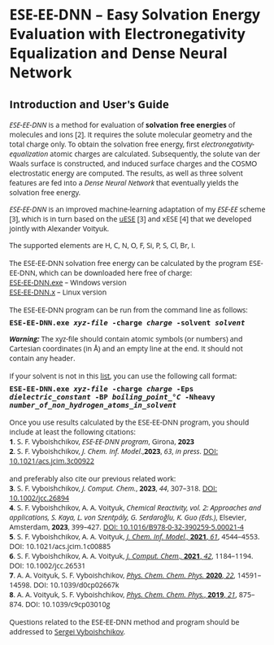 <html>

<font face="Open Sans">

<h1>ESE-EE-DNN &ndash; Easy Solvation Energy Evaluation with Electronegativity
Equalization and Dense Neural Network</h1>

<h2>Introduction and User's Guide</h2>

<p><i>ESE-EE-DNN</i> is a method for evaluation of <b>solvation free energies</b> of molecules 
and ions [2]. It requires the solute molecular geometry and the total charge only.
To obtain the solvation free energy, first <i>electronegativity-equalization</i>
atomic charges are calculated. Subsequently, the solute van der Waals surface is constructed,
and induced surface charges and the COSMO electrostatic energy are computed.
The results, as well as three solvent features are fed into a <i>Dense Neural Network</i>
that eventually yields the solvation free energy.</p>

<p><i>ESE-EE-DNN</i> is an improved machine-learning adaptation of my <i>ESE-EE</i> scheme [3],
which is in turn based on the <a href="https://github.com/vyboishchikov/ESE">uESE</a> [3] and xESE [4]
that we developed jointly with Alexander Voityuk.</p>

<p>The supported elements are H, C, N, O, F, Si, P, S, Cl, Br, I.</p>

<p style='margin-top:12pt;margin-bottom:0cm'>
The ESE-EE-DNN solvation free energy can be calculated by the program ESE-EE-DNN,
which can be downloaded here free of charge:</p>

<p style='margin:0cm;margin-bottom:0pt'>
<a href="https://github.com/vyboishchikov/ESE-EE-DNN/blob/main/ESE-EE-DNN.exe">ESE-EE-DNN.exe</a> &ndash; Windows version</p>

<p style='margin-top:12pt;margin:0cm;margin-bottom:0pt'>
<a href="https://github.com/vyboishchikov/ESE-EE-DNN/blob/main/ESE-EE-DNN.x">ESE-EE-DNN.x</a> &ndash; Linux version</p>

<p style='margin:0cm;margin-top:12pt'>
The ESE-EE-DNN program can be run from the command line as follows:</p>

<p style='margin-top:6pt;margin-bottom:0cm'>
<tt><b>ESE-EE-DNN.exe <i>xyz-file</i> -charge <i>charge</i> -solvent <i>solvent</i></b></tt></p>

<p><i><b>Warning:</b></i> The xyz-file should contain atomic symbols (or numbers) and 
Cartesian coordinates (in &#8491;) and an empty line at the end. It should not contain
any header.

<p style='margin-top:12pt;margin-bottom:0pt'>
If your solvent is not in this <a href="https://github.com/vyboishchikov/ESE-EE-DNN/blob/main/solvent-list.html">list</a>, you can use the following call format:</p>

<p style='margin-top:6pt;margin-bottom:12pt'><tt><b>ESE-EE-DNN.exe <i>xyz-file</i> -charge <i>
charge</i> -Eps <i>dielectric_constant</i> -BP <i>boiling_point_&deg;C</i> -Nheavy <i> number_of_non_hydrogen_atoms_in_solvent</i></b>
</tt></p>

<p style='margin:0cm'>
Once you use results calculated by the ESE-EE-DNN program, you should include at least the
following citations:</p>

<p style='margin:0cm'>
<b>1</b>. S. F. Vyboishchikov, <i>ESE-EE-DNN program</i>, Girona, <b>2023</b></p>

<p style='margin:0cm;margin-bottom:12pt'>
<b>2</b>. S. F. Vyboishchikov, <i>J. Chem. Inf. Model</i>.,<b>2023</b>, <i>63</i>, <i>in press</i>.
<a href="https://doi.org/10.1021/acs.jcim.3c00922">DOI: 10.1021/acs.jcim.3c00922</a></p>

<p style='margin-bottom:0pt'>
and preferably also cite our previous related work:</p>

<p style='margin:0cm;margin-bottom:0pt'>
<b>3</b>. S. F. Vyboishchikov, <i>J. Comput. Chem.</i>, <b>2023</b>, <i>44</i>, 307&ndash;318. 
<a href="https://doi.org/10.1002/jcc.26894">DOI: 10.1002/jcc.26894</a></p>

<p style='margin:0cm;margin-bottom:0pt'><span style='font-family: "Open Sans"'>
<b>4</b>. S. F. Vyboishchikov, A. A. Voityuk, <i> Chemical Reactivity, vol. 2:
Approaches and applications, S. Kaya, L. von Szentp&aacute;ly, G. Serdaro&gbreve;lu, K. Guo (Eds.)</i>,
Elsevier, Amsterdam, <b>2023</b>, 399&ndash;427. <a href="https://doi.org/10.1016/B978-0-32-390259-5.00021-4">
DOI: 10.1016/B978-0-32-390259-5.00021-4</a></span></p>

<p style='margin:0cm;margin-bottom:0pt'><span style=''>
<b>5</b>. S. F. Vyboishchikov, A. A. Voityuk, <a href="https://pubs.acs.org/doi/10.1021/acs.jcim.1c00885">
<i>J. Chem. Inf. Model., </i><b>2021</b>, <i>61</i></a>, 4544&ndash;4553. DOI: 10.1021/acs.jcim.1c00885 </span></p>

<p style='margin:0cm;margin-bottom:0pt'><span style=''>
<b>6</b>. S. F. Vyboishchikov, A. A. Voityuk, <a href="https://onlinelibrary.wiley.com/doi/abs/10.1002/jcc.26531">
<i>J. Comput. Chem., </i><b>2021</b>, <i>42</i></a>, 1184&ndash;1194. DOI: 10.1002/jcc.26531</span></p>

<p style='margin:0cm;margin-bottom:0pt'><span style='font-family: "Open Sans"'>
<b>7</b>. A. A. Voityuk, S. F. Vyboishchikov, <a href="https://pubs.rsc.org/en/content/articlelanding/2020/cp/d0cp02667k">
<i>Phys. Chem. Chem. Phys.</i> <b>2020</b>, <i>22</i></a>, 14591&ndash;14598. DOI: 10.1039/d0cp02667k</span></p>

<p style='margin:0cm;margin-bottom:0pt'><span style='font-family: "Open Sans"'>
<b>8</b>. A. A. Voityuk, S. F. Vyboishchikov, <a href="https://pubs.rsc.org/en/content/articlelanding/2019/cp/c9cp03010g">
<i>Phys. Chem. Chem. Phys.</i>, <b>2019</b>, <i>21</i></a>, 875&ndash;874. DOI: 10.1039/c9cp03010g</span></p>

<p style='margin:0cm;margin-top:12pt'><span style='font-family: "Open Sans"'>
Questions related to the ESE-EE-DNN method and program should be addressed to
<a href="mailto:vyboishchikov@googlemail.com">Sergei Vyboishchikov</a>.</p>

</html>
